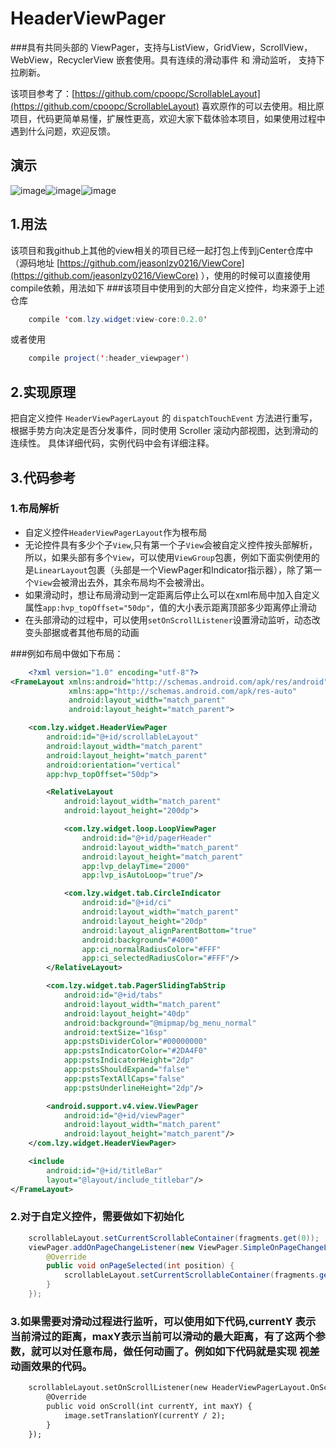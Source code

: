 # HeaderViewPager
###具有共同头部的 ViewPager，支持与ListView，GridView，ScrollView，WebView，RecyclerView 嵌套使用。具有连续的滑动事件 和 滑动监听， 支持下拉刷新。

该项目参考了：[https://github.com/cpoopc/ScrollableLayout](https://github.com/cpoopc/ScrollableLayout) 喜欢原作的可以去使用。相比原项目，代码更简单易懂，扩展性更高，欢迎大家下载体验本项目，如果使用过程中遇到什么问题，欢迎反馈。

## 演示
 ![image](http://7xss53.com2.z0.glb.clouddn.com/headerviewpager/demo1.png)![image](http://7xss53.com2.z0.glb.clouddn.com/headerviewpager/demo2.gif)![image](http://7xss53.com2.z0.glb.clouddn.com/headerviewpager/demo3.gif)
## 1.用法
该项目和我github上其他的view相关的项目已经一起打包上传到jCenter仓库中（源码地址 [https://github.com/jeasonlzy0216/ViewCore](https://github.com/jeasonlzy0216/ViewCore) ），使用的时候可以直接使用compile依赖，用法如下
###该项目中使用到的大部分自定义控件，均来源于上述仓库
```java
	compile 'com.lzy.widget:view-core:0.2.0'
```
或者使用
```java
    compile project(':header_viewpager')
```

## 2.实现原理
把自定义控件 `HeaderViewPagerLayout` 的 `dispatchTouchEvent` 方法进行重写，根据手势方向决定是否分发事件，同时使用 Scroller 滚动内部视图，达到滑动的连续性。 具体详细代码，实例代码中会有详细注释。

## 3.代码参考
### 1.布局解析
 * 自定义控件`HeaderViewPagerLayout`作为根布局
 * 无论控件具有多少个子`View`,只有第一个子`View`会被自定义控件按头部解析，所以，如果头部有多个`View`，可以使用`ViewGroup`包裹，例如下面实例使用的是`LinearLayout`包裹（头部是一个ViewPager和Indicator指示器），除了第一个`View`会被滑出去外，其余布局均不会被滑出。
 * 如果滑动时，想让布局滑动到一定距离后停止么可以在xml布局中加入自定义属性`app:hvp_topOffset="50dp"`，值的大小表示距离顶部多少距离停止滑动
 * 在头部滑动的过程中，可以使用`setOnScrollListener`设置滑动监听，动态改变头部据或者其他布局的动画
 
###例如布局中做如下布局：
```xml
	<?xml version="1.0" encoding="utf-8"?>
<FrameLayout xmlns:android="http://schemas.android.com/apk/res/android"
             xmlns:app="http://schemas.android.com/apk/res-auto"
             android:layout_width="match_parent"
             android:layout_height="match_parent">

    <com.lzy.widget.HeaderViewPager
        android:id="@+id/scrollableLayout"
        android:layout_width="match_parent"
        android:layout_height="match_parent"
        android:orientation="vertical"
        app:hvp_topOffset="50dp">

        <RelativeLayout
            android:layout_width="match_parent"
            android:layout_height="200dp">

            <com.lzy.widget.loop.LoopViewPager
                android:id="@+id/pagerHeader"
                android:layout_width="match_parent"
                android:layout_height="match_parent"
                app:lvp_delayTime="2000"
                app:lvp_isAutoLoop="true"/>

            <com.lzy.widget.tab.CircleIndicator
                android:id="@+id/ci"
                android:layout_width="match_parent"
                android:layout_height="20dp"
                android:layout_alignParentBottom="true"
                android:background="#4000"
                app:ci_normalRadiusColor="#FFF"
                app:ci_selectedRadiusColor="#FFF"/>
        </RelativeLayout>

        <com.lzy.widget.tab.PagerSlidingTabStrip
            android:id="@+id/tabs"
            android:layout_width="match_parent"
            android:layout_height="40dp"
            android:background="@mipmap/bg_menu_normal"
            android:textSize="16sp"
            app:pstsDividerColor="#00000000"
            app:pstsIndicatorColor="#2DA4F0"
            app:pstsIndicatorHeight="2dp"
            app:pstsShouldExpand="false"
            app:pstsTextAllCaps="false"
            app:pstsUnderlineHeight="2dp"/>

        <android.support.v4.view.ViewPager
            android:id="@+id/viewPager"
            android:layout_width="match_parent"
            android:layout_height="match_parent"/>
    </com.lzy.widget.HeaderViewPager>

    <include
        android:id="@+id/titleBar"
        layout="@layout/include_titlebar"/>
</FrameLayout>
```
### 2.对于自定义控件，需要做如下初始化
```java
	scrollableLayout.setCurrentScrollableContainer(fragments.get(0));
    viewPager.addOnPageChangeListener(new ViewPager.SimpleOnPageChangeListener() {
        @Override
        public void onPageSelected(int position) {
            scrollableLayout.setCurrentScrollableContainer(fragments.get(position));
        }
    });
```
### 3.如果需要对滑动过程进行监听，可以使用如下代码,currentY 表示当前滑过的距离，maxY表示当前可以滑动的最大距离，有了这两个参数，就可以对任意布局，做任何动画了。例如如下代码就是实现 视差动画效果的代码。
```xml
	scrollableLayout.setOnScrollListener(new HeaderViewPagerLayout.OnScrollListener() {
        @Override
        public void onScroll(int currentY, int maxY) {
            image.setTranslationY(currentY / 2);
        }
    });
```

